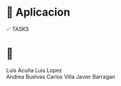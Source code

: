 
# 🗿​ Aplicacion
 
 
 ✅ TASKS



# 🚀​

Luis Acuña
Luis Lopez  
Andrea Buelvas
Carlos Villa
Javier Barragan
